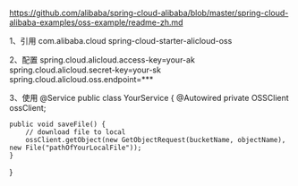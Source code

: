

https://github.com/alibaba/spring-cloud-alibaba/blob/master/spring-cloud-alibaba-examples/oss-example/readme-zh.md


1、引用
<dependency>
     <groupId>com.alibaba.cloud</groupId>
     <artifactId>spring-cloud-starter-alicloud-oss</artifactId>
 </dependency>
 
 2、配置
spring.cloud.alicloud.access-key=your-ak
spring.cloud.alicloud.secret-key=your-sk
spring.cloud.alicloud.oss.endpoint=***

3、使用
@Service
 public class YourService {
 	@Autowired
 	private OSSClient ossClient;

 	public void saveFile() {
 		// download file to local
 		ossClient.getObject(new GetObjectRequest(bucketName, objectName), new File("pathOfYourLocalFile"));
 	}
 }
 
 
 
 